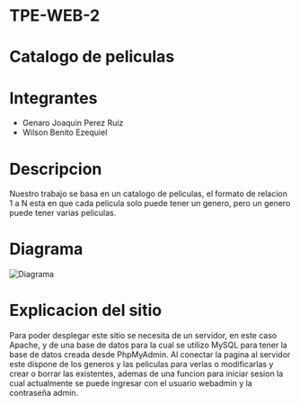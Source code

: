 # TPE-WEB-2
# Catalogo de peliculas

# Integrantes
* Genaro Joaquin Perez Ruiz
* Wilson Benito Ezequiel

# Descripcion
Nuestro trabajo se basa en un catalogo de peliculas, el formato de relacion 1 a N esta en que cada pelicula solo puede tener un genero, pero un genero puede tener varias peliculas.

# Diagrama
![Diagrama](https://github.com/user-attachments/assets/7455915a-5c71-435a-995f-a111a1325ccf)

# Explicacion del sitio

Para poder desplegar este sitio se necesita de un servidor, en este caso Apache, y de una base de datos para la cual se utilizo MySQL para tener la base de datos creada desde PhpMyAdmin.
Al conectar la pagina al servidor este dispone de los generos y las peliculas para verlas o modificarlas y crear o borrar las existentes, ademas de una funcion para iniciar sesion la
cual actualmente se puede ingresar con el usuario webadmin y la contraseña admin.


